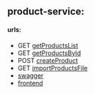 ## product-service:

#### urls:
  - GET [getProductsList](https://o2xjhuzfjg.execute-api.eu-west-1.amazonaws.com/dev/products)
  - GET [getProductsById](https://o2xjhuzfjg.execute-api.eu-west-1.amazonaws.com/dev/products/{id})
  - POST [createProduct](https://o2xjhuzfjg.execute-api.eu-west-1.amazonaws.com/dev/products)
  - GET [importProductsFile](https://mw0rcnnmic.execute-api.eu-west-1.amazonaws.com/dev/import)
  - [swagger](https://o2xjhuzfjg.execute-api.eu-west-1.amazonaws.com/dev/swagger)
  - [frontend](https://d2tq9n750t90ap.cloudfront.net/)
